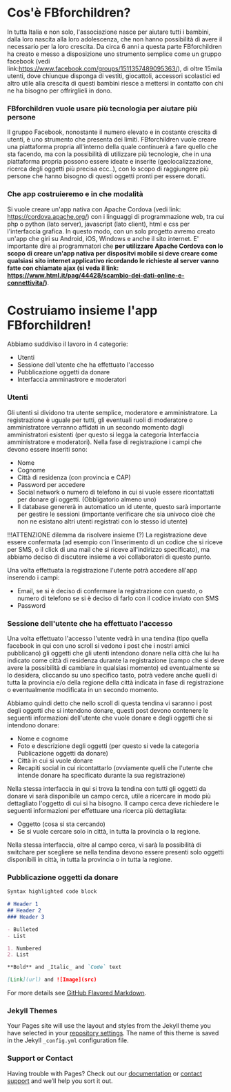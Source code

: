 # Cos'è FBforchildren?
In tutta Italia e non solo, l'associazione nasce per aiutare tutti i bambini, dalla loro nascita alla loro adolescenza, che non hanno possibilità di avere il necessario per la loro crescita. Da circa 6 anni a questa parte FBforchildren ha creato e messo a disposizione uno strumento semplice come un gruppo facebook (vedi link:https://www.facebook.com/groups/1511357489095363/), di oltre 15mila utenti, dove chiunque disponga di vestiti, giocattoli, accessori scolastici ed altro utile alla crescita di questi bambini riesce a mettersi in contatto con chi ne ha bisogno per offrirglieli in dono.

### FBforchildren vuole usare più tecnologia per aiutare più persone
Il gruppo Facebook, nonostante il numero elevato e in costante crescita di utenti, è uno strumento che presenta dei limiti. FBforchildren vuole creare una piattaforma propria all'interno della quale continuerà a fare quello che sta facendo, ma con la possibilità di utilizzare più tecnologie, che in una piattaforma propria possono essere ideate e inserite (geolocalizzazione, ricerca degli oggetti più precisa ecc..), con lo scopo di raggiungere più persone che hanno bisogno di questi oggetti pronti per essere donati.


### Che app costruieremo e in che modalità
Si vuole creare un'app nativa con Apache Cordova (vedi link: https://cordova.apache.org/) con i linguaggi di programmazione web, tra cui php o python (lato server), javascript (lato client), html e css per l'interfaccia grafica. In questo modo, con un solo progetto avremo creato un'app che giri su Android, iOS, Windows e anche il sito internet. E' importante dire ai programmatori che <strong>per utilizzare Apache Cordova con lo scopo di creare un'app nativa per dispositvi mobile si deve creare come qualsiasi sito internet applicativo ricordando le richieste al server vanno fatte con chiamate ajax (si veda il link: https://www.html.it/pag/44428/scambio-dei-dati-online-e-connettivita/)</strong>.

# Costruiamo insieme l'app FBforchildren!
Abbiamo suddiviso il lavoro in 4 categorie:
- Utenti
- Sessione dell'utente che ha effettuato l'accesso
- Pubblicazione oggetti da donare
- Interfaccia amminastrore e moderatori

### Utenti
Gli utenti si dividono tra utente semplice, moderatore e amministratore. La registrazione è uguale per tutti, gli eventuali ruoli di moderatore o amministratore verranno affidati in un secondo momento dagli amministratori esistenti (per questo si legga la categoria Interfaccia amministratore e moderatori).
Nella fase di registrazione i campi che devono essere inseriti sono:
- Nome 
- Cognome
- Città di residenza (con provincia e CAP)
- Password per accedere
- Social network o numero di telefono in cui si vuole essere ricontattati per donare gli oggetti. (Obbligatorio almeno uno)
- Il database genererà in automatico un id utente, questo sarà importante per gestire le sessioni (importante verificare che sia univoco cioè che non ne esistano altri utenti registrati con lo stesso id utente)

!!!ATTENZIONE dilemma da risolvere insieme (?)
La registrazione deve essere confermata (ad esempio con l'inserimento di un codice che si riceve per SMS, o il click di una mail che si riceve all'indirizzo specificato), ma abbiamo deciso di discutere insieme a voi collaboratori di questo punto.

Una volta effettuata la registrazione l'utente potrà accedere all'app inserendo i campi: 
- Email, se si è deciso di confermare la registrazione con questo, o numero di telefono se si è deciso di farlo con il codice inviato con SMS
- Password

### Sessione dell'utente che ha effettuato l'accesso
Una volta effettuato l'accesso l'utente vedrà in una tendina (tipo quella facebook in qui con uno scroll si vedono i post che i nostri amici pubblicano) gli oggetti che gli utenti intendono donare nella città che lui ha indicato come città di residenza durante la registrazione (campo che si deve avere la possibilità di cambiare in qualsiasi momento) ed eventualmente se lo desidera, cliccando su uno specifico tasto, potrà vedere anche quelli di tutta la provincia e/o della regione della città indicata in fase di registrazione o eventualmente modificata in un secondo momento.

Abbiamo quindi detto che nello scroll di questa tendina vi saranno i post degli oggetti che si intendono donare, questi post devono contenere le seguenti informazioni dell'utente che vuole donare e degli oggetti che si intendono donare:
- Nome e cognome 
- Foto e descrizione degli oggetti (per questo si vede la categoria Publicazione oggetti da donare)
- Città in cui si vuole donare
- Recapiti social in cui ricontattarlo (ovviamente quelli che l'utente che intende donare ha specificato durante la sua registrazione)

Nella stessa interfaccia in qui si trova la tendina con tutti gli oggetti da donare vi sarà disponibile un campo cerca, utile a ricercare in modo più dettagliato l'oggetto di cui si ha bisogno. Il campo cerca deve richiedere le seguenti informazioni per effettuare una ricerca più dettagliata:
- Oggetto (cosa si sta cercando)
- Se si vuole cercare solo in città, in tutta la provincia o la regione.

Nella stessa interfaccia, oltre al campo cerca, vi sarà la possibilità di switchare per scegliere se nella tendina devono essere presenti solo oggetti disponibili in città, in tutta la provincia o in tutta la regione.

### Pubblicazione oggetti da donare




```markdown
Syntax highlighted code block

# Header 1
## Header 2
### Header 3

- Bulleted
- List

1. Numbered
2. List

**Bold** and _Italic_ and `Code` text

[Link](url) and ![Image](src)
```

For more details see [GitHub Flavored Markdown](https://guides.github.com/features/mastering-markdown/).

### Jekyll Themes

Your Pages site will use the layout and styles from the Jekyll theme you have selected in your [repository settings](https://github.com/fbforchildren/FBforchildrenAPP/settings). The name of this theme is saved in the Jekyll `_config.yml` configuration file.

### Support or Contact

Having trouble with Pages? Check out our [documentation](https://help.github.com/categories/github-pages-basics/) or [contact support](https://github.com/contact) and we’ll help you sort it out.
